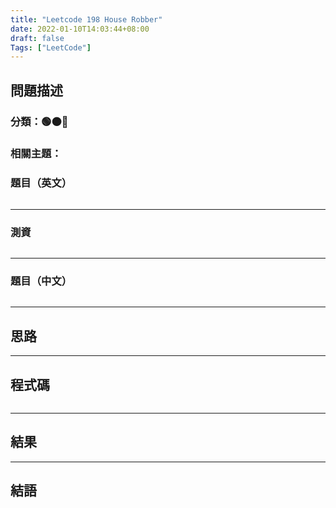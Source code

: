 ```yaml
---
title: "Leetcode 198 House Robber"
date: 2022-01-10T14:03:44+08:00
draft: false
Tags: ["LeetCode"]
---
```



## 問題描述

### 分類：🟢🟠🔴

### 相關主題：

### 題目（英文）

```

```

---

### 測資

```

```

---

### 題目（中文）

```

```

---

## 思路


---

## 程式碼

```

```

---

## 結果

---

## 結語
